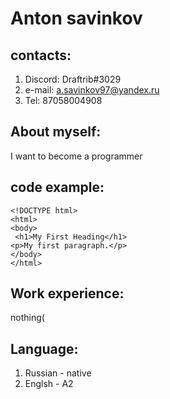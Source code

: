 # Anton savinkov

## contacts:
1. Discord: Draftrib#3029
2. e-mail: a.savinkov97@yandex.ru
3. Tel: 87058004908

## About myself:
I want to become a programmer

## code example:
```
<!DOCTYPE html>
<html>
<body>
 <h1>My First Heading</h1>
<p>My first paragraph.</p>
</body>
</html>
```

## Work experience: 
nothing(

## Language:
1. Russian - native
2. Englsh - A2
